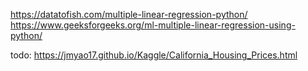 https://datatofish.com/multiple-linear-regression-python/
https://www.geeksforgeeks.org/ml-multiple-linear-regression-using-python/

todo:
https://jmyao17.github.io/Kaggle/California_Housing_Prices.html
